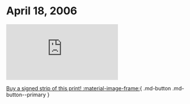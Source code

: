 # April 18, 2006

![](https://www.achewood.com/comic.php?date=04182006)

[Buy a signed strip of this print! :material-image-frame:](https://achewood-holiday-pop-up.myshopify.com/products/strip#04182006){ .md-button .md-button--primary }

